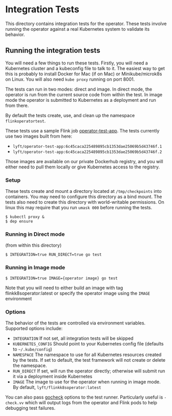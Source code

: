 # Integration Tests

This directory contains integration tests for the operator. These
tests involve running the operator against a real Kubernetes system to
validate its behavior.

## Running the integration tests

You will need a few things to run these tests. Firstly, you will need
a Kubernetes cluster and a kubeconfig file to talk to it. The easiest
way to get this is probably to install Docker for Mac (if on Mac) or
Minikube/microk8s on Linux. You will also need `kube proxy` running on
port 8001.

The tests can run in two modes: direct and image. In direct mode, the
operator is run from the current source code from within the test. In
image mode the operator is submitted to Kubernetes as a deployment and
run from there.

By default the tests create, use, and clean up the namespace
`flinkoperatortest`.

These tests use a sample Flink job [operator-test-app](/integ/operator-test-app/). The
tests currently use two images built from here:

* `lyft/operator-test-app:6c45caca225489895cb1353dae25069b5d43746f.1`
* `lyft/operator-test-app:6c45caca225489895cb1353dae25069b5d43746f.2`

Those images are available on our private Dockerhub registry, and you
will either need to pull them locally or give Kubernetes access to the
registry.

### Setup

These tests create and mount a directory located at `/tmp/checkpoints`
into containers. You may need to configure this directory as a bind
mount. The tests also need to create this directory with
world-writable permissions. On linux this may require that you
run `umask 000` before running the tests.

```
$ kubectl proxy &
$ dep ensure
```

### Running in Direct mode

(from within this directory)

```
$ INTEGRATION=true RUN_DIRECT=true go test
```

### Running in Image mode

```
$ INTEGRATION=true IMAGE={operator image} go test
```

Note that you will need to either build an image with tag flinkk8soperator:latest or specify the operator image using the
`IMAGE` environment

### Options

The behavior of the tests are controlled via environment
variables. Supported options include:

* `INTEGRATION` If not set, all integration tests will be skipped
* `KUBERNETES_CONFIG` Should point to your Kubernetes config file
  (defaults to `~/.kube/config`)
* `NAMESPACE` The namespace to use for all Kubernetes resources
  created by the tests. If set to default, the test framework will not
  create or delete the namespace.
* `RUN_DIRECT` If set, will run the operator directly; otherwise will
  submit run it via a deployment inside Kubernetes
* `IMAGE` The image to use for the operator when running in image
  mode. By default, `lyft/flinkk8soperator:latest`

You can also pass [gocheck](http://labix.org/gocheck) options to the
test runner. Particularly useful is `-check.vv` which will output logs
from the operator and Flink pods to help debugging test failures.
